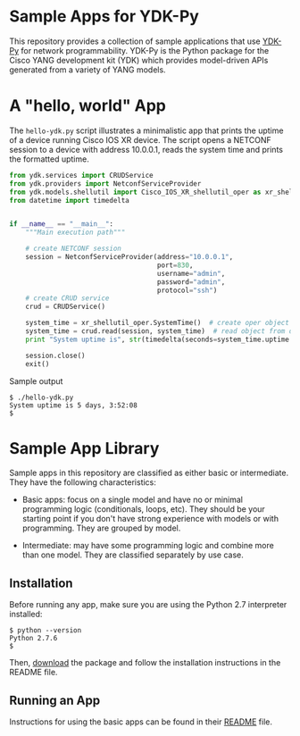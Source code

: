 # Sample Apps for YDK-Py
This repository provides a collection of sample applications that use [YDK-Py](https://github.com/CiscoDevNet/ydk-py) for network programmability.  YDK-Py is the Python package for the Cisco YANG development kit (YDK) which provides model-driven APIs generated from a variety of YANG models.  

# A "hello, world" App
The `hello-ydk.py` script illustrates a minimalistic app that prints the uptime of a device running Cisco IOS XR device.  The script opens a NETCONF session to a device with address 10.0.0.1, reads the system time and prints the formatted uptime.

```python
from ydk.services import CRUDService
from ydk.providers import NetconfServiceProvider
from ydk.models.shellutil import Cisco_IOS_XR_shellutil_oper as xr_shellutil_oper
from datetime import timedelta


if __name__ == "__main__":
    """Main execution path"""

    # create NETCONF session
    session = NetconfServiceProvider(address="10.0.0.1",
                                     port=830,
                                     username="admin",
                                     password="admin",
                                     protocol="ssh")
    # create CRUD service
    crud = CRUDService()

    system_time = xr_shellutil_oper.SystemTime()  # create oper object
    system_time = crud.read(session, system_time)  # read object from device
    print "System uptime is", str(timedelta(seconds=system_time.uptime.uptime))

    session.close()
    exit()
```

Sample output
```
$ ./hello-ydk.py
System uptime is 5 days, 3:52:08
$
```

# Sample App Library
Sample apps in this repository are classified as either basic or intermediate.  They have the following characteristics:

* Basic apps: focus on a single model and have no or minimal programming logic (conditionals, loops, etc).  They should be your starting point if you don't have strong experience with models or with programming.  They are grouped by model.

* Intermediate: may have some programming logic and combine more than one model.  They are classified separately by use case.

## Installation
Before running any app, make sure you are using the Python 2.7 interpreter installed:
```
$ python --version
Python 2.7.6
$
```
Then, [download](https://github.com/CiscoDevNet/ydk-py/archive/master.zip) the package and follow the installation instructions in the README file.

## Running an App
Instructions for using the basic apps can be found in their [README](https://github.com/CiscoDevNet/ydk-py-samples/tree/master/samples/basic) file.
